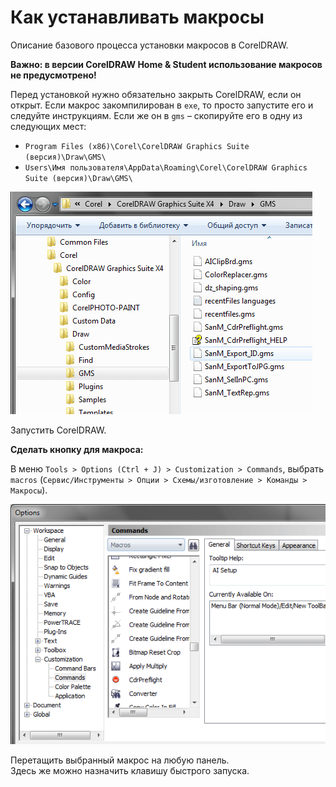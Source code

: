 # Как устанавливать макросы

Описание базового процесса установки макросов в CorelDRAW.

**Важно: в версии CorelDRAW Home & Student использование макросов не предусмотрено!**

Перед установкой нужно обязательно закрыть CorelDRAW, если он открыт. Если макрос закомпилирован в `exe`, то просто запустите его и следуйте инструкциям. Если же он в `gms` – скопируйте его в одну из следующих мест:

* `Program Files (x86)\Corel\CorelDRAW Graphics Suite (версия)\Draw\GMS\`
* `Users\Имя пользователя\AppData\Roaming\Corel\CorelDRAW Graphics Suite (версия)\Draw\GMS\`

![Как устанавливать макросы](./img01.png)

Запустить CorelDRAW.

**Сделать кнопку для макроса:**

В меню `Tools > Options (Ctrl + J) > Customization > Commands`, выбрать `macros`
(`Сервис/Инструменты > Опции > Схемы/изготовление > Команды > Макросы`).

![Как устанавливать макросы](./img02.png)

Перетащить выбранный макрос на любую панель.  
Здесь же можно назначить клавишу быстрого запуска.